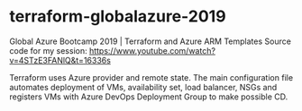 # terraform-globalazure-2019
Global Azure Bootcamp 2019 | Terraform and Azure ARM Templates
Source code for my session: https://www.youtube.com/watch?v=4STzE3FANlQ&t=16336s

Terraform uses Azure provider and remote state. The main configuration file automates deployment of VMs, availability set, load balancer, NSGs and registers VMs with Azure DevOps Deployment Group to make possible CD. 
